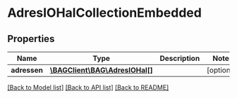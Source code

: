 # AdresIOHalCollectionEmbedded

## Properties
Name | Type | Description | Notes
------------ | ------------- | ------------- | -------------
**adressen** | [**\BAGClient\BAG\AdresIOHal[]**](AdresIOHal.md) |  | [optional] 

[[Back to Model list]](../../README.md#documentation-for-models) [[Back to API list]](../../README.md#documentation-for-api-endpoints) [[Back to README]](../../README.md)


